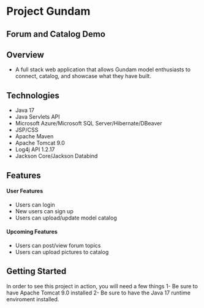 ﻿# Project Gundam
## Forum and Catalog Demo
## Overview
- A full stack web application that allows Gundam model enthusiasts to connect, catalog, and showcase what they have built. 
## Technologies
- Java 17
- Java Servlets API
- Microsoft Azure/Microsoft SQL Server/Hibernate/DBeaver
- JSP/CSS
- Apache Maven
- Apache Tomcat 9.0
- Log4j API 1.2.17
- Jackson Core/Jackson Databind
## Features
#### User Features
- Users can login
- New users can sign up
- Users can upload/update model catalog
#### Upcoming Features
- Users can post/view forum topics
- Users can upload pictures to catalog
## Getting Started 
In order to see this project in action, you will need a few things
1- Be sure to have Apache Tomcat 9.0 installed
2- Be sure to have the Java 17 runtime enviroment installed.
